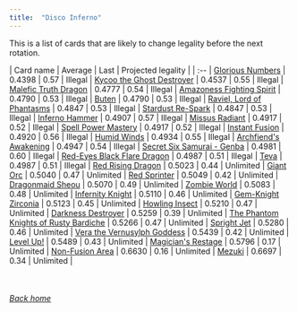 ```yaml
---
title:  "Disco Inferno"
---
```


This is a list of cards that are likely to change legality before the next rotation.

| Card name | Average | Last | Projected legality |
| :-- |
[Glorious Numbers](https://db.ygoprodeck.com/card/?search=Glorious%20Numbers) | 0.4398 | 0.57 | Illegal |
[Kycoo the Ghost Destroyer](https://db.ygoprodeck.com/card/?search=Kycoo%20the%20Ghost%20Destroyer) | 0.4537 | 0.55 | Illegal |
[Malefic Truth Dragon](https://db.ygoprodeck.com/card/?search=Malefic%20Truth%20Dragon) | 0.4777 | 0.54 | Illegal |
[Amazoness Fighting Spirit](https://db.ygoprodeck.com/card/?search=Amazoness%20Fighting%20Spirit) | 0.4790 | 0.53 | Illegal |
[Buten](https://db.ygoprodeck.com/card/?search=Buten) | 0.4790 | 0.53 | Illegal |
[Raviel, Lord of Phantasms](https://db.ygoprodeck.com/card/?search=Raviel,%20Lord%20of%20Phantasms) | 0.4847 | 0.53 | Illegal |
[Stardust Re-Spark](https://db.ygoprodeck.com/card/?search=Stardust%20Re-Spark) | 0.4847 | 0.53 | Illegal |
[Inferno Hammer](https://db.ygoprodeck.com/card/?search=Inferno%20Hammer) | 0.4907 | 0.57 | Illegal |
[Missus Radiant](https://db.ygoprodeck.com/card/?search=Missus%20Radiant) | 0.4917 | 0.52 | Illegal |
[Spell Power Mastery](https://db.ygoprodeck.com/card/?search=Spell%20Power%20Mastery) | 0.4917 | 0.52 | Illegal |
[Instant Fusion](https://db.ygoprodeck.com/card/?search=Instant%20Fusion) | 0.4920 | 0.56 | Illegal |
[Humid Winds](https://db.ygoprodeck.com/card/?search=Humid%20Winds) | 0.4934 | 0.55 | Illegal |
[Archfiend's Awakening](https://db.ygoprodeck.com/card/?search=Archfiend's%20Awakening) | 0.4947 | 0.54 | Illegal |
[Secret Six Samurai - Genba](https://db.ygoprodeck.com/card/?search=Secret%20Six%20Samurai%20-%20Genba) | 0.4981 | 0.60 | Illegal |
[Red-Eyes Black Flare Dragon](https://db.ygoprodeck.com/card/?search=Red-Eyes%20Black%20Flare%20Dragon) | 0.4987 | 0.51 | Illegal |
[Teva](https://db.ygoprodeck.com/card/?search=Teva) | 0.4987 | 0.51 | Illegal |
[Red Rising Dragon](https://db.ygoprodeck.com/card/?search=Red%20Rising%20Dragon) | 0.5023 | 0.44 | Unlimited |
[Giant Orc](https://db.ygoprodeck.com/card/?search=Giant%20Orc) | 0.5040 | 0.47 | Unlimited |
[Red Sprinter](https://db.ygoprodeck.com/card/?search=Red%20Sprinter) | 0.5049 | 0.42 | Unlimited |
[Dragonmaid Sheou](https://db.ygoprodeck.com/card/?search=Dragonmaid%20Sheou) | 0.5070 | 0.49 | Unlimited |
[Zombie World](https://db.ygoprodeck.com/card/?search=Zombie%20World) | 0.5083 | 0.48 | Unlimited |
[Infernity Knight](https://db.ygoprodeck.com/card/?search=Infernity%20Knight) | 0.5110 | 0.46 | Unlimited |
[Gem-Knight Zirconia](https://db.ygoprodeck.com/card/?search=Gem-Knight%20Zirconia) | 0.5123 | 0.45 | Unlimited |
[Howling Insect](https://db.ygoprodeck.com/card/?search=Howling%20Insect) | 0.5210 | 0.47 | Unlimited |
[Darkness Destroyer](https://db.ygoprodeck.com/card/?search=Darkness%20Destroyer) | 0.5259 | 0.39 | Unlimited |
[The Phantom Knights of Rusty Bardiche](https://db.ygoprodeck.com/card/?search=The%20Phantom%20Knights%20of%20Rusty%20Bardiche) | 0.5266 | 0.47 | Unlimited |
[Spright Jet](https://db.ygoprodeck.com/card/?search=Spright%20Jet) | 0.5280 | 0.46 | Unlimited |
[Vera the Vernusylph Goddess](https://db.ygoprodeck.com/card/?search=Vera%20the%20Vernusylph%20Goddess) | 0.5439 | 0.42 | Unlimited |
[Level Up!](https://db.ygoprodeck.com/card/?search=Level%20Up!) | 0.5489 | 0.43 | Unlimited |
[Magician's Restage](https://db.ygoprodeck.com/card/?search=Magician's%20Restage) | 0.5796 | 0.17 | Unlimited |
[Non-Fusion Area](https://db.ygoprodeck.com/card/?search=Non-Fusion%20Area) | 0.6630 | 0.16 | Unlimited |
[Mezuki](https://db.ygoprodeck.com/card/?search=Mezuki) | 0.6697 | 0.34 | Unlimited |

<br>

###### [Back home](index)